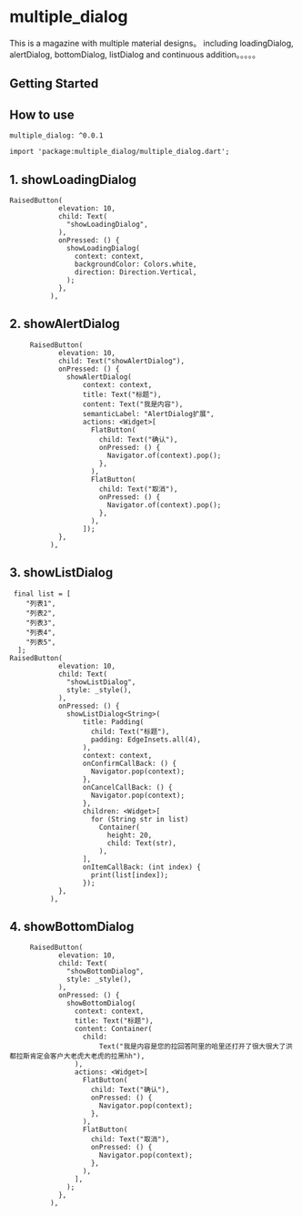 # multiple_dialog

This is a magazine with multiple material designs。
including loadingDialog, alertDialog, bottomDialog, listDialog and continuous addition。。。。。

## Getting Started

## How to use
    multiple_dialog: ^0.0.1
    
    import 'package:multiple_dialog/multiple_dialog.dart';

## 1. showLoadingDialog

    RaisedButton(
                elevation: 10,
                child: Text(
                  "showLoadingDialog",
                ),
                onPressed: () {
                  showLoadingDialog(
                    context: context,
                    backgroundColor: Colors.white,
                    direction: Direction.Vertical,
                  );
                },
              ),
## 2. showAlertDialog

         RaisedButton(
                elevation: 10,
                child: Text("showAlertDialog"),
                onPressed: () {
                  showAlertDialog(
                      context: context,
                      title: Text("标题"),
                      content: Text("我是内容"),
                      semanticLabel: "AlertDialog扩展",
                      actions: <Widget>[
                        FlatButton(
                          child: Text("确认"),
                          onPressed: () {
                            Navigator.of(context).pop();
                          },
                        ),
                        FlatButton(
                          child: Text("取消"),
                          onPressed: () {
                            Navigator.of(context).pop();
                          },
                        ),
                      ]);
                },
              ),

## 3. showListDialog

     final list = [
        "列表1",
        "列表2",
        "列表3",
        "列表4",
        "列表5",
      ];
    RaisedButton(
                elevation: 10,
                child: Text(
                  "showListDialog",
                  style: _style(),
                ),
                onPressed: () {
                  showListDialog<String>(
                      title: Padding(
                        child: Text("标题"),
                        padding: EdgeInsets.all(4),
                      ),
                      context: context,
                      onConfirmCallBack: () {
                        Navigator.pop(context);
                      },
                      onCancelCallBack: () {
                        Navigator.pop(context);
                      },
                      children: <Widget>[
                        for (String str in list)
                          Container(
                            height: 20,
                            child: Text(str),
                          ),
                      ],
                      onItemCallBack: (int index) {
                        print(list[index]);
                      });
                },
              ),
         
## 4. showBottomDialog
       
         RaisedButton(
                elevation: 10,
                child: Text(
                  "showBottomDialog",
                  style: _style(),
                ),
                onPressed: () {
                  showBottomDialog(
                    context: context,
                    title: Text("标题"),
                    content: Container(
                      child:
                          Text("我是内容是您的拉回答阿里的哈里还打开了很大很大了洪都拉斯肯定会客户大老虎大老虎的拉黑hh"),
                    ),
                    actions: <Widget>[
                      FlatButton(
                        child: Text("确认"),
                        onPressed: () {
                          Navigator.pop(context);
                        },
                      ),
                      FlatButton(
                        child: Text("取消"),
                        onPressed: () {
                          Navigator.pop(context);
                        },
                      ),
                    ],
                  );
                },
              ),
